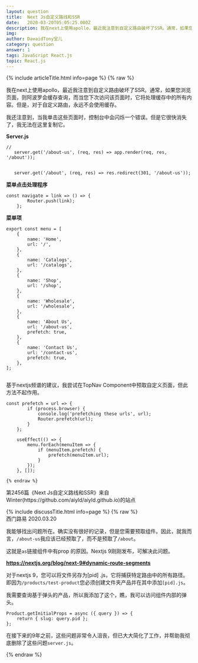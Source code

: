 ```yaml
---
layout: question
title:  Next Js自定义路线和SSR
date:   2020-03-20T05:05:25.000Z
description: 我在next上使用apollo，最近我注意到自定义路由破坏了SSR。通常，如果您浏览页面，则阿波罗会缓存查询，而当您下次访问该页面时，它将处理缓存中的所有...
img: 
author: DavaidTony宝儿
category: question
answer: 1
tags: JavaScript React.js
topic: React.js
---
```

<div class="article-root">
  <div class="article">
    {% include articleTitle.html info=page %}
    {% raw %}
    <div class="article-content"><p><font style="vertical-align: inherit;"><font style="vertical-align: inherit;">我在next上使用apollo，最近我注意到自定义路由破坏了SSR。</font><font style="vertical-align: inherit;">通常，如果您浏览页面，则阿波罗会缓存查询，而当您下次访问该页面时，它将处理缓存中的所有内容。</font><font style="vertical-align: inherit;">但是，对于自定义路由，永远不会使用缓存。</font></font></p>

<p><font style="vertical-align: inherit;"><font style="vertical-align: inherit;">我还注意到，当我单击这些页面时，控制台中会闪烁一个错误。</font><font style="vertical-align: inherit;">但是它很快消失了，我无法在这里复制它。</font></font></p>

<p><strong><font style="vertical-align: inherit;"><font style="vertical-align: inherit;">Server.js</font></font></strong></p>

<pre><code>// <font></font>
   server.get('/about-us', (req, res) =&gt; app.render(req, res, '/about'));<font></font>
<font></font>
<font></font>
   server.get('/about', (req, res) =&gt; res.redirect(301, '/about-us'));<font></font>
</code></pre>

<p><strong><font style="vertical-align: inherit;"><font style="vertical-align: inherit;">菜单点击处理程序</font></font></strong> </p>

<pre><code>const navigate = link =&gt; () =&gt; {<font></font>
        Router.push(link);<font></font>
    };<font></font>
</code></pre>

<p><strong><font style="vertical-align: inherit;"><font style="vertical-align: inherit;">菜单项</font></font></strong></p>

<pre><code>export const menu = [<font></font>
    {<font></font>
        name: 'Home',<font></font>
        url: '/',<font></font>
    },<font></font>
    {<font></font>
        name: 'Catalogs',<font></font>
        url: '/catalogs',<font></font>
    },<font></font>
    {<font></font>
        name: 'Shop',<font></font>
        url: '/shop',<font></font>
    },<font></font>
    {<font></font>
        name: 'Wholesale',<font></font>
        url: '/wholesale',<font></font>
    },<font></font>
    {<font></font>
        name: 'About Us',<font></font>
        url: '/about-us',<font></font>
        prefetch: true,<font></font>
    },<font></font>
    {<font></font>
        name: 'Contact Us',<font></font>
        url: '/contact-us',<font></font>
        prefetch: true,<font></font>
    },<font></font>
];<font></font>
<font></font>
</code></pre>

<p><font style="vertical-align: inherit;"><font style="vertical-align: inherit;">基于nextjs频谱的建议，我尝试在TopNav Component中预取自定义页面，但此方法不起作用。 </font></font></p>

<pre><code>const prefetch = url =&gt; {<font></font>
        if (process.browser) {<font></font>
            console.log('prefetching these urls', url);<font></font>
            Router.prefetch(url);<font></font>
        }<font></font>
    };<font></font>
<font></font>
    useEffect(() =&gt; {<font></font>
        menu.forEach(menuItem =&gt; {<font></font>
            if (menuItem.prefetch) {<font></font>
                prefetch(menuItem.url);<font></font>
            }<font></font>
        });<font></font>
    }, []);<font></font>
</code></pre></div>
    {% endraw %}
  </div>
  <p class="winter_mark">第2456篇《Next Js自定义路线和SSR》来自Winter(https://github.com/aiyld/aiyld.github.io)的站点</p>
  <div class="discuss-wrapper">
    {% include discussTitle.html info=page %}
    {% raw %}
    <div class="discuss-item">
        <div class="discuss-parent">
          <div class="discuss-meta">
            <span class="discuss-user">西门路易</span>
            <span class="discuss-time">2020.03.20</span>
          </div>
          <div class="discuss-comment"><p><font style="vertical-align: inherit;"><font style="vertical-align: inherit;">我能够找出问题所在。</font><font style="vertical-align: inherit;">确实没有很好的记录，但是您需要预取组件。</font><font style="vertical-align: inherit;">因此，就我而言，</font></font><code>/about-us</code><font style="vertical-align: inherit;"><font style="vertical-align: inherit;">我应该已经预取了，</font><font style="vertical-align: inherit;">而不是预</font><font style="vertical-align: inherit;">取了</font></font><code>/about</code><font style="vertical-align: inherit;"><font style="vertical-align: inherit;">。</font></font></p>

<p><font style="vertical-align: inherit;"><font style="vertical-align: inherit;">这就是</font></font><code>as</code><font style="vertical-align: inherit;"><font style="vertical-align: inherit;">链接组件中</font><font style="vertical-align: inherit;">有</font><font style="vertical-align: inherit;">prop </font><font style="vertical-align: inherit;">的原因</font><font style="vertical-align: inherit;">。</font><font style="vertical-align: inherit;">Nextjs 9刚刚发布，可解决此问题。</font></font></p>

<p><strong><a href="https://nextjs.org/blog/next-9#dynamic-route-segments" rel="nofollow noreferrer"><font style="vertical-align: inherit;"><font style="vertical-align: inherit;">https://nextjs.org/blog/next-9#dynamic-route-segments</font></font></a></strong></p>

<p><font style="vertical-align: inherit;"><font style="vertical-align: inherit;">对于nextjs 9，您可以将文件另存为[pid] .js，它将捕获特定路由中的所有路径。</font><font style="vertical-align: inherit;">即因为</font></font><code>/products/test-product</code><font style="vertical-align: inherit;"><font style="vertical-align: inherit;">您必须创建文件夹产品并在其中添加</font></font><code>[pid].js</code><font style="vertical-align: inherit;"><font style="vertical-align: inherit;">。</font></font></p>

<p><font style="vertical-align: inherit;"><font style="vertical-align: inherit;">我需要查询基于弹头的产品，所以我添加了这个，瞧，我可以访问组件内部的弹头。 </font></font></p>

<pre><code>Product.getInitialProps = async ({ query }) =&gt; {<font></font>
    return { slug: query.pid };<font></font>
};<font></font>
</code></pre>

<p><font style="vertical-align: inherit;"><font style="vertical-align: inherit;">在接下来的9年之前，这些问题非常令人沮丧，但已大大简化了工作，并帮助我彻底删除了这些问题</font></font><code>server.js</code><font style="vertical-align: inherit;"><font style="vertical-align: inherit;">。</font></font></p></div>
        </div></div>
    {% endraw %}
  </div>
<div>
